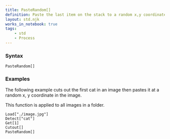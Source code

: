 ```yaml
---
title: PasteRandom[]
definition: Paste the last item on the stack to a random x,y coordinate.
layout: std.njk
works_in_notebook: true
tags:
    - std
    - Process
---
```


### Syntax

```
PasteRandom[]
```

### Examples

The following example cuts out the first cat in an image then pastes it at a random x, y coordinate in the image.

This function is applied to all images in a folder.

```
Load["./image.jpg"]
Detect["cat"]
Get[1]
Cutout[]
PasteRandom[]
```
